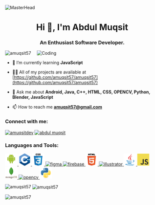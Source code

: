 ![MasterHead](https://raygun.com/blog/images/programming-languages/feature.png)

<h1 align="center">Hi 👋, I'm Abdul Muqsit</h1>
<h3 align="center">An Enthusiast Software Developer.</h3>
<img align="right" alt="Coding" width="400" src="https://favtutor.com/resources/images/live_programming.png">


<p align="left"> <img src="https://komarev.com/ghpvc/?username=amuqsit57&label=Profile%20views&color=0e75b6&style=flat" alt="amuqsit57" /> </p>

- 🌱 I’m currently learning **JavaScript**

- 👨‍💻 All of my projects are available at [https://github.com/amuqsit57/amuqsit57](https://github.com/amuqsit57/amuqsit57)

- 💬 Ask me about **Android, Java, C++, HTML, CSS, OPENCV, Python, Blender, JavaScript**

- 📫 How to reach me **amuqsit57@gmail.com**

<h3 align="left">Connect with me:</h3>
<p align="left">
<a href="https://dev.to/amuqsitdev" target="blank"><img align="center" src="https://raw.githubusercontent.com/rahuldkjain/github-profile-readme-generator/master/src/images/icons/Social/devto.svg" alt="amuqsitdev" height="30" width="40" /></a>
<a href="https://linkedin.com/in/abdul muqsit" target="blank"><img align="center" src="https://raw.githubusercontent.com/rahuldkjain/github-profile-readme-generator/master/src/images/icons/Social/linked-in-alt.svg" alt="abdul muqsit" height="30" width="40" /></a>
</p>

<h3 align="left">Languages and Tools:</h3>
<p align="left"> <a href="https://developer.android.com" target="_blank" rel="noreferrer"> <img src="https://raw.githubusercontent.com/devicons/devicon/master/icons/android/android-original-wordmark.svg" alt="android" width="40" height="40"/> </a> <a href="https://www.w3schools.com/cpp/" target="_blank" rel="noreferrer"> <img src="https://raw.githubusercontent.com/devicons/devicon/master/icons/cplusplus/cplusplus-original.svg" alt="cplusplus" width="40" height="40"/> </a> <a href="https://www.w3schools.com/css/" target="_blank" rel="noreferrer"> <img src="https://raw.githubusercontent.com/devicons/devicon/master/icons/css3/css3-original-wordmark.svg" alt="css3" width="40" height="40"/> </a> <a href="https://www.figma.com/" target="_blank" rel="noreferrer"> <img src="https://www.vectorlogo.zone/logos/figma/figma-icon.svg" alt="figma" width="40" height="40"/> </a> <a href="https://firebase.google.com/" target="_blank" rel="noreferrer"> <img src="https://www.vectorlogo.zone/logos/firebase/firebase-icon.svg" alt="firebase" width="40" height="40"/> </a> <a href="https://www.w3.org/html/" target="_blank" rel="noreferrer"> <img src="https://raw.githubusercontent.com/devicons/devicon/master/icons/html5/html5-original-wordmark.svg" alt="html5" width="40" height="40"/> </a> <a href="https://www.adobe.com/in/products/illustrator.html" target="_blank" rel="noreferrer"> <img src="https://www.vectorlogo.zone/logos/adobe_illustrator/adobe_illustrator-icon.svg" alt="illustrator" width="40" height="40"/> </a> <a href="https://www.java.com" target="_blank" rel="noreferrer"> <img src="https://raw.githubusercontent.com/devicons/devicon/master/icons/java/java-original.svg" alt="java" width="40" height="40"/> </a> <a href="https://developer.mozilla.org/en-US/docs/Web/JavaScript" target="_blank" rel="noreferrer"> <img src="https://raw.githubusercontent.com/devicons/devicon/master/icons/javascript/javascript-original.svg" alt="javascript" width="40" height="40"/> </a> <a href="https://www.mongodb.com/" target="_blank" rel="noreferrer"> <img src="https://raw.githubusercontent.com/devicons/devicon/master/icons/mongodb/mongodb-original-wordmark.svg" alt="mongodb" width="40" height="40"/> </a> <a href="https://opencv.org/" target="_blank" rel="noreferrer"> <img src="https://www.vectorlogo.zone/logos/opencv/opencv-icon.svg" alt="opencv" width="40" height="40"/> </a> <a href="https://www.python.org" target="_blank" rel="noreferrer"> <img src="https://raw.githubusercontent.com/devicons/devicon/master/icons/python/python-original.svg" alt="python" width="40" height="40"/> </a> </p>

<p><img align="left" src="https://github-readme-stats.vercel.app/api/top-langs?username=amuqsit57&show_icons=true&locale=en&layout=compact" alt="amuqsit57" /></p>

<p>&nbsp;<img align="center" src="https://github-readme-stats.vercel.app/api?username=amuqsit57&show_icons=true&locale=en" alt="amuqsit57" /></p>

<p><img align="center" src="https://github-readme-streak-stats.herokuapp.com/?user=amuqsit57&" alt="amuqsit57" /></p>
